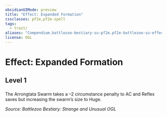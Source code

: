 ```yaml
---
obsidianUIMode: preview
title: "Effect: Expanded Formation"
cssclasses: pf2e,pf2e-spell
tags:
  - trait/
aliases: "Compendium.battlezoo-bestiary-su-pf2e.pf2e-battlezoo-su-effects.Item.loj6doNxK9ngYGG9"
license: OGL
---
```

# Effect: Expanded Formation
## Level 1
### 






The Arrongtata Swarm takes a –2 circumstance penalty to AC and Reflex saves but increasing the swarm’s size to Huge.

*Source: Battlezoo Bestiary: Strange and Unusual*
*OGL*